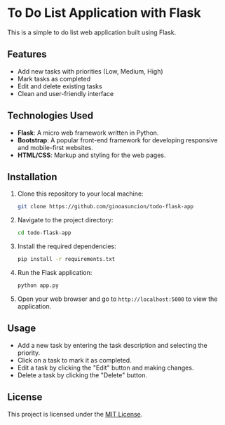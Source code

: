 # To Do List Application with Flask

This is a simple to do list web application built using Flask.

## Features

- Add new tasks with priorities (Low, Medium, High)
- Mark tasks as completed
- Edit and delete existing tasks
- Clean and user-friendly interface

## Technologies Used

- **Flask**: A micro web framework written in Python.
- **Bootstrap**: A popular front-end framework for developing responsive and mobile-first websites.
- **HTML/CSS**: Markup and styling for the web pages.

## Installation

1. Clone this repository to your local machine:

    ```bash
    git clone https://github.com/ginoasuncion/todo-flask-app
    ```

2. Navigate to the project directory:

    ```bash
    cd todo-flask-app
    ```

3. Install the required dependencies:

    ```bash
    pip install -r requirements.txt
    ```

4. Run the Flask application:

    ```bash
    python app.py
    ```

5. Open your web browser and go to `http://localhost:5000` to view the application.

## Usage

- Add a new task by entering the task description and selecting the priority.
- Click on a task to mark it as completed.
- Edit a task by clicking the "Edit" button and making changes.
- Delete a task by clicking the "Delete" button.

## License

This project is licensed under the [MIT License](LICENSE).

